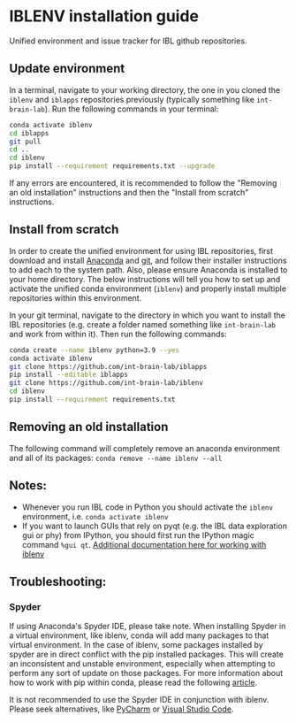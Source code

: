 # IBLENV installation guide
Unified environment and issue tracker for IBL github repositories.

## Update environment

In a terminal, navigate to your working directory, the one in you cloned the `iblenv` and `iblapps` repositories previously
(typically something like `int-brain-lab`). Run the following commands in your terminal: 

```bash
conda activate iblenv
cd iblapps
git pull
cd ..
cd iblenv
pip install --requirement requirements.txt --upgrade
```

If any errors are encountered, it is recommended to follow the "Removing an old installation" instructions and then the "Install 
from scratch" instructions. 

## Install from scratch
In order to create the unified environment for using IBL repositories, first download and install 
[Anaconda](https://www.anaconda.com/distribution/#download-section) and [git](https://git-scm.com/downloads), and follow their 
installer instructions to add each to the system path. Also, please ensure Anaconda is installed to your home directory. The 
below instructions will tell you how to set up and activate the unified conda environment (`iblenv`) and properly install 
multiple repositories within this environment.

In your git terminal, navigate to the directory in which you want to install the IBL repositories (e.g. create a folder named 
something like `int-brain-lab` and work from within it). Then run the following commands:

```bash
conda create --name iblenv python=3.9 --yes
conda activate iblenv
git clone https://github.com/int-brain-lab/iblapps
pip install --editable iblapps
git clone https://github.com/int-brain-lab/iblenv
cd iblenv
pip install --requirement requirements.txt
```

## Removing an old installation
The following command will completely remove an anaconda environment and all of its packages: `conda remove --name iblenv --all`

## Notes:
- Whenever you run IBL code in Python you should activate the `iblenv` environment, i.e. `conda activate iblenv`
- If you want to launch GUIs that rely on pyqt (e.g. the IBL data exploration gui or phy) from IPython, you should first run the 
IPython magic command `%gui qt`.
[Additional documentation here for working with iblenv](https://int-brain-lab.github.io/iblenv/)

## Troubleshooting:

### Spyder
If using Anaconda's Spyder IDE, please take note. When installing Spyder in a virtual environment, like iblenv, conda 
will add many packages to that virtual environment. In the case of iblenv, some packages installed by spyder are in direct 
conflict with the pip installed packages. This will create an inconsistent and unstable environment, especially when attempting 
to perform any sort of update on those packages. For more information about how to work with pip within conda, please read the 
following [article](https://www.anaconda.com/blog/using-pip-in-a-conda-environment).

It is not recommended to use the Spyder IDE in conjunction with iblenv. Please seek alternatives, like 
[PyCharm](https://www.jetbrains.com/pycharm/) or [Visual Studio Code](https://code.visualstudio.com/).